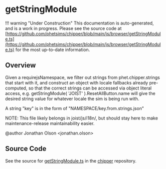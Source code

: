 # getStringModule

!!! warning "Under Construction"
    This documentation is auto-generated, and is a work in progress. Please see the source code at
    [https://github.com/phetsims/chipper/blob/main/js/browser/getStringModule.ts](https://github.com/phetsims/chipper/blob/main/js/browser/getStringModule.ts) for the most up-to-date information.

## Overview

Given a requirejsNamespace, we filter out strings from phet.chipper.strings that start with it, and construct an
object with locale fallbacks already pre-computed, so that the correct strings can be accessed via object literal
access, e.g. getStringModule( 'JOIST' ).ResetAllButton.name will give the desired string value for whatever locale
the sim is being run with.

A string "key" is in the form of "NAMESPACE/key.from.strings.json"

NOTE: This file likely belongs in joist/js/i18n/, but should stay here to make maintenance-release maintainability easier.

@author Jonathan Olson &lt;jonathan.olson&gt;



## Source Code

See the source for [getStringModule.ts](https://github.com/phetsims/chipper/blob/main/js/browser/getStringModule.ts) in the [chipper](https://github.com/phetsims/chipper) repository.
